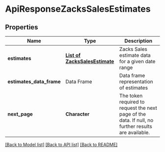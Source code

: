 # ApiResponseZacksSalesEstimates

[//]: # (CLASS:IntrinioSDK::ApiResponseZacksSalesEstimates)

[//]: # (KIND:object)

## Properties

[//]: # (START_DEFINITION)

Name | Type | Description
------------ | ------------- | -------------
**estimates** | [**List of ZacksSalesEstimate**](ZacksSalesEstimate.md) | Zacks Sales estimate data for a given date range &nbsp;
**estimates_data_frame** | Data Frame | Data frame representation of estimates
**next_page** | **Character** | The token required to request the next page of the data. If null, no further results are available. &nbsp;

[//]: # (END_DEFINITION)


[//]: # (CONTAINED_CLASS:IntrinioSDK::ZacksSalesEstimate)


[[Back to Model list]](../README.md#documentation-for-models) [[Back to API list]](../README.md#documentation-for-api-endpoints) [[Back to README]](../README.md)


